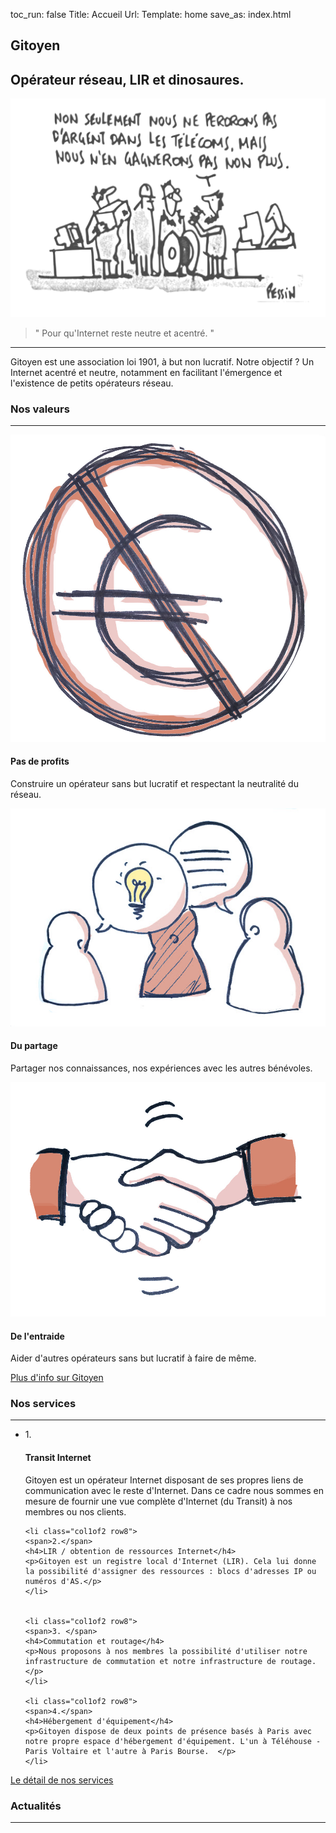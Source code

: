 toc_run: false
Title: Accueil
Url:
Template: home
save_as: index.html

<section class="col1of1 m3t">
  <div class="col1of2">
    <h1>Gitoyen</h1>
    <h2>Opérateur réseau, LIR et dinosaures.</h2>
  </div>

  <img class="col1of2" src="../images/pessin2.png" alt="Pas de profits">

  <blockquote class="quote-valeurs col1of2"><p>" Pour qu'Internet reste neutre et acentré. "</p></blockquote>
  <div class="clearfix"></div>
  <hr id="first-sep">

  <div class="pre1of3 col2of3">
  <p class="presentation m1">
  Gitoyen est une association loi 1901, à but non lucratif. Notre objectif ? Un Internet acentré et neutre, notamment en facilitant l'émergence et l'existence de petits opérateurs réseau.
  </p>
  </div>

</section>

<section class="col1of1 m1y">
<div class="col1of1">
  <h3><span>Nos valeurs</span></h3>
  <hr>
  </div>

  <div class="col1of3">
    <div class="col1of1 row7 p2">
      <img src="../images/nonprofit.jpg" alt="Pas de profits" class="pre1of6 col2of3">
    </div>
    <h4>Pas de profits</h4>
    <p>Construire un opérateur sans but lucratif et respectant la neutralité du réseau.</p>
  </div>

  <div class="col1of3">
    <img src="../images/partager.jpg" alt="Du partage" class="col1of1 row7 p2">
    <h4>Du partage</h4>
    <p>Partager nos connaissances, nos expériences avec les autres bénévoles.</p>
  </div>

  <div class="col1of3">
    <img src="../images/collaborer.jpg" alt="De l'entraide" class="col1of1 row7 p2">
    <h4>De l'entraide</h4>
    <p>Aider d'autres opérateurs sans but lucratif à faire de même.</p>
  </div>

  <a href="gitoyen.html" class="bouton">Plus d'info sur Gitoyen</a>

</section>


<section class="col1of1 m1y">

  <h3><span>Nos services</span></h3>
  <hr>
  <ul class="services">
    <li class="col1of2 row8">
    <span>1.</span>
    <h4>Transit Internet</h4>
    <p>Gitoyen est un opérateur Internet disposant de ses propres liens de communication avec le reste d'Internet. Dans ce cadre nous sommes en mesure de fournir une vue complète d'Internet (du Transit) à nos membres ou nos clients.</p>
    </li>

    <li class="col1of2 row8">
    <span>2.</span>
    <h4>LIR / obtention de ressources Internet</h4>
    <p>Gitoyen est un registre local d'Internet (LIR). Cela lui donne la possibilité d'assigner des ressources : blocs d'adresses IP ou numéros d'AS.</p>
    </li>


    <li class="col1of2 row8">
    <span>3. </span>
    <h4>Commutation et routage</h4>
    <p>Nous proposons à nos membres la possibilité d'utiliser notre infrastructure de commutation et notre infrastructure de routage.</p>
    </li>

    <li class="col1of2 row8">
    <span>4.</span>
    <h4>Hébergement d'équipement</h4>
    <p>Gitoyen dispose de deux points de présence basés à Paris avec notre propre espace d'hébergement d'équipement. L'un à Téléhouse - Paris Voltaire et l'autre à Paris Bourse.  </p>
    </li>
  </ul>
  <a href="services-de-gitoyen.html" class="bouton">Le détail de nos services</a>

</section>

<section class="col1of1 m1y">
  <h3><span>Actualités</span></h3>
  <hr>
</section>
